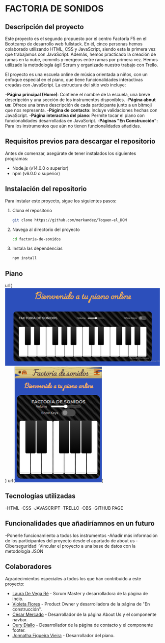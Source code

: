 # FACTORIA DE SONIDOS

## Descripción del proyecto

Este proyecto es el segundo propuesto por el centro Factoría F5 en el Bootcamp de desarrollo web fullstack. En él, cinco personas hemos colaborado utilizando HTML, CSS y JavaScript, siendo esta la primera vez que trabajamos con JavaScript. Además, hemos practicado la creación de ramas en la nube, commits y mergeos entre ramas por primera vez. Hemos utilizado la metodología ágil Scrum y organizado nuestro trabajo con Trello.

El proyecto es una escuela online de música orientada a niños, con un enfoque especial en el piano, que tiene funcionalidades interactivas creadas con JavaScript. La estructura del sitio web incluye:

-**Página principal (Home)**: Contiene el nombre de la escuela, una breve descripción y una sección de los instrumentos disponibles. -**Página about us**: Ofrece una breve descripción de cada participante junto a un bitmoji que nos representa. -**Página de contacto**: Incluye validaciones hechas con JavaScript. -**Página interactiva del piano**: Permite tocar el piano con funcionalidades desarrolladas en JavaScript. -**Páginas "En Construcción"**: Para los instrumentos que aún no tienen funcionalidades añadidas.

## Requisitos previos para descargar el repositorio

Antes de comenzar, asegúrate de tener instalados los siguientes programas:

- Node.js (v14.0.0 o superior)
- npm (v6.0.0 o superior)

## Instalación del repositorio

Para instalar este proyecto, sigue los siguientes pasos:

1. Clona el repositorio

   ```bash
   git clone https://github.com/merkandez/Toquen-el_DOM
   ```

2. Navega al directorio del proyecto

   ```bash
   cd factoria-de-sonidos
   ```

3. Instala las dependencias

   ```bash
   npm install
   ```

## Piano

url(![Piano versión desktop](public/assets/img-readme/imagen-piano-readme.png))
url(![Piano versión mobile](public\assets\img-readme\piano-version-mobile.png))

## Tecnologías utilizadas

-HTML
-CSS
-JAVASCRIPT
-TRELLO
-OBS
-GITHUB PAGE

## Funcionalidades que añadiríamnos en un futuro

-Ponerle funcionamiento a todos los instrumentos
-Añadir más información de los participantes del proyecto desde el apartado de about us
-Ciberseguridad
-Vincular el proyecto a una base de datos con la metodología JSON

## Colaboradores

Agradecimientos especiales a todos los que han contribuido a este proyecto:

- [Laura De Vega Ré](https://github.com/devegalaura-dev) - Scrum Master y desarrolladora de la página de incio.
- [Violeta Flores](https://github.com/Violeta-flores) - Product Owner y desarrolladora de la página de "En construcción".
- [César Mercado](https://github.com/merkandez) - Desarrollador de la página About Us y el componente navbar.
- [Oury Diallo](https://github.com/Diallo2024) - Desarrollador de la página de contacto y el componente footer.
- [Jonnatha Figueira Vieira](https://github.com/jfigueira87?tab=repositories) - Desarrollador del piano.
